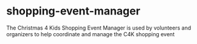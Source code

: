 # shopping-event-manager
The Christmas 4 Kids Shopping Event Manager is used by volunteers and organizers to help coordinate and manage the C4K shopping event
